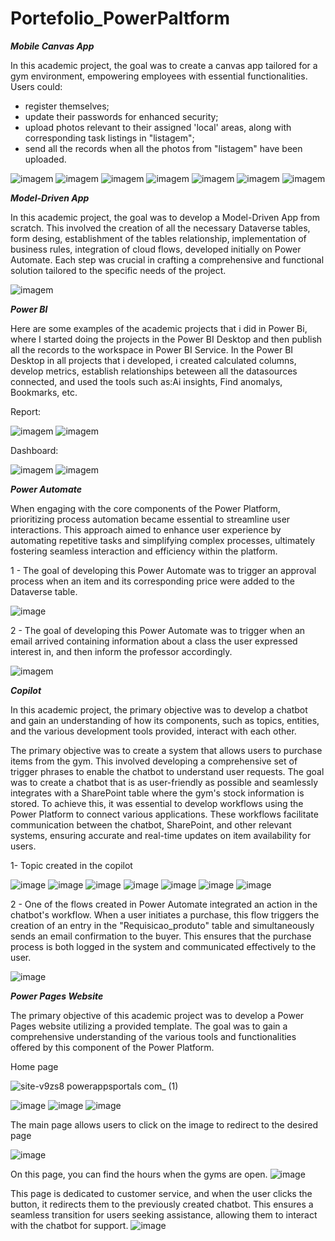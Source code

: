 # Portefolio_PowerPaltform

 **_Mobile Canvas App_**

In this academic project, the goal was to create a canvas app tailored for a gym environment, empowering employees with essential functionalities.
Users could:
- register themselves; 
- update their passwords for enhanced security;
- upload photos relevant to their assigned 'local' areas, along with corresponding task listings in "listagem";
- send all the records when all the photos from "listagem" have been uploaded.

  
![imagem](https://github.com/AnaFilipaTorres/Portefolio_PowerPaltform/assets/161728912/b79bd36c-deb0-453f-bb25-52350b233ce0)
![imagem](https://github.com/AnaFilipaTorres/Portefolio_PowerPaltform/assets/161728912/43bd4ff4-6d18-4d26-814a-aa790ead83ea)
![imagem](https://github.com/AnaFilipaTorres/Portefolio_PowerPaltform/assets/161728912/5810e0e1-adbf-421e-b21b-dfec14c8fa29)
![imagem](https://github.com/AnaFilipaTorres/Portefolio_PowerPaltform/assets/161728912/552949b1-d261-4bed-931a-f860a5b0fc00)
![imagem](https://github.com/AnaFilipaTorres/Portefolio_PowerPaltform/assets/161728912/d4a10ee7-23e3-498e-8414-7dec829e4217)
![imagem](https://github.com/AnaFilipaTorres/Portefolio_PowerPaltform/assets/161728912/9309de84-f3e5-4674-9731-5ef62fdb5a9f)
![imagem](https://github.com/AnaFilipaTorres/Portefolio_PowerPaltform/assets/161728912/aed4c3de-de92-4739-8102-270e830eff31)


 **_Model-Driven App_** 

 In this academic project, the goal was to develop a Model-Driven App from scratch. This involved the creation of all the necessary Dataverse tables, form desing, establishment of the tables relationship, implementation of business rules, integration of cloud flows, developed initially on Power Automate. Each step was crucial in crafting a comprehensive and functional solution tailored to the specific needs of the project. 

![imagem](https://github.com/AnaFilipaTorres/Portefolio_PowerPaltform/assets/161728912/6a4e820e-8973-4d08-8dc9-7eaea9f9c0f6)


 

**_Power BI_**

Here are some examples of the academic projects that i did in Power Bi, where I started doing the projects in the Power BI Desktop and then publish all the records to the workspace in Power BI Service.
In the Power BI Desktop in all projects that i developed, i created calculated columns, develop metrics, establish relationships beteween all the datasources connected, and used the tools such as:Ai insights, Find anomalys, Bookmarks, etc.


Report:

![imagem](https://github.com/AnaFilipaTorres/Portefolio_PowerPaltform/assets/161728912/95dac63e-15bf-4e4d-9550-86cdcb23c223)
![imagem](https://github.com/AnaFilipaTorres/Portefolio_PowerPaltform/assets/161728912/ba730b01-f5e0-4237-a829-06f558acfd68)




Dashboard:

![imagem](https://github.com/AnaFilipaTorres/Portefolio_PowerPaltform/assets/161728912/580ba19e-909b-4e72-a598-4205e2b1a98b)
![imagem](https://github.com/AnaFilipaTorres/Portefolio_PowerPaltform/assets/161728912/c291deb0-09fa-4698-9583-5942fdc7a034)


**_Power Automate_** 

When engaging with the core components of the Power Platform, prioritizing process automation became essential to streamline user interactions. This approach aimed to enhance user experience by automating repetitive tasks and simplifying complex processes, ultimately fostering seamless interaction and efficiency within the platform.

1 - The goal of developing this Power Automate was to trigger an approval process when an item and its corresponding price were added to the Dataverse table.

![image](https://github.com/AnaFilipaTorres/Portefolio_PowerPaltform/assets/161728912/25580df7-5170-4815-b58d-02c4feb2218f)

2 - The goal of developing this Power Automate was to trigger when an email arrived containing information about a class the user expressed interest in, and then inform the professor accordingly.

![imagem](https://github.com/AnaFilipaTorres/Portefolio_PowerPaltform/assets/161728912/34a5c8b2-2538-493c-a9be-6281baaf9ae3)


**_Copilot_** 

In this academic project, the primary objective was to develop a chatbot and gain an understanding of how its components, such as topics, entities, and the various development tools provided, interact with each other.


The primary objective was to create a system that allows users to purchase items from the gym. This involved developing a comprehensive set of trigger phrases to enable the chatbot to understand user requests. The goal was to create a chatbot that is as user-friendly as possible and seamlessly integrates with a SharePoint table where the gym's stock information is stored. To achieve this, it was essential to develop workflows using the Power Platform to connect various applications. These workflows facilitate communication between the chatbot, SharePoint, and other relevant systems, ensuring accurate and real-time updates on item availability for users.

1- Topic created in the copilot

![image](https://github.com/AnaFilipaTorres/Portefolio_PowerPaltform/assets/161728912/e0979834-fe8f-4cb2-b969-4298195eca4f)
![image](https://github.com/AnaFilipaTorres/Portefolio_PowerPaltform/assets/161728912/2e4b550a-5ee2-48cd-b6fc-641a52457d8b)
![image](https://github.com/AnaFilipaTorres/Portefolio_PowerPaltform/assets/161728912/edb7a71b-f046-475d-ad2f-3104dfd5f555)
![image](https://github.com/AnaFilipaTorres/Portefolio_PowerPaltform/assets/161728912/c998fe85-93c9-460d-9224-7f0b25f039ec)
![image](https://github.com/AnaFilipaTorres/Portefolio_PowerPaltform/assets/161728912/c4f224a0-e21f-4053-8b12-feab4a57ec3d)
![image](https://github.com/AnaFilipaTorres/Portefolio_PowerPaltform/assets/161728912/a19442a0-4725-4dab-adba-a7b6579e27c8)
![image](https://github.com/AnaFilipaTorres/Portefolio_PowerPaltform/assets/161728912/034c0aa5-a131-4236-a990-0ab4ddecb7cc)


2 - One of the flows created in Power Automate integrated an action in the chatbot's workflow. When a user initiates a purchase, this flow triggers the creation of an entry in the "Requisicao_produto" table and simultaneously sends an email confirmation to the buyer. This ensures that the purchase process is both logged in the system and communicated effectively to the user.

![image](https://github.com/AnaFilipaTorres/Portefolio_PowerPaltform/assets/161728912/80e6b7b9-bc8d-4acf-922c-f2909c4a7722)


**_Power Pages Website_** 

The primary objective of this academic project was to develop a Power Pages website utilizing a provided template. The goal was to gain a comprehensive understanding of the various tools and functionalities offered by this component of the Power Platform.

Home page

![site-v9zs8 powerappsportals com_ (1)](https://github.com/AnaFilipaTorres/Portefolio_PowerPaltform/assets/161728912/98af6c61-2bfa-43f2-80df-ab6774fae01c)

![image](https://github.com/AnaFilipaTorres/Portefolio_PowerPaltform/assets/161728912/7d40b6c4-1926-45db-b2a0-621bd36970c5)
![image](https://github.com/AnaFilipaTorres/Portefolio_PowerPaltform/assets/161728912/bf59775c-3784-4e7c-8b23-4247339f353b)
![image](https://github.com/AnaFilipaTorres/Portefolio_PowerPaltform/assets/161728912/5201011f-fb56-4a09-866f-bdbc2346ce92)


The main page allows users to click on the image to redirect to the desired page

![image](https://github.com/AnaFilipaTorres/Portefolio_PowerPaltform/assets/161728912/36999f44-867c-4dc6-a5ff-84f06bb2de5c)


On this page, you can find the hours when the gyms are open.
![image](https://github.com/AnaFilipaTorres/Portefolio_PowerPaltform/assets/161728912/56a35ecc-d2f9-49b6-9996-f27d928bffc4)


This page is dedicated to customer service, and when the user clicks the button, it redirects them to the previously created chatbot. 
This ensures a seamless transition for users seeking assistance, allowing them to interact with the chatbot for support.
![image](https://github.com/AnaFilipaTorres/Portefolio_PowerPaltform/assets/161728912/7cefac26-9422-4b9d-b476-f989971f5f9d)

















